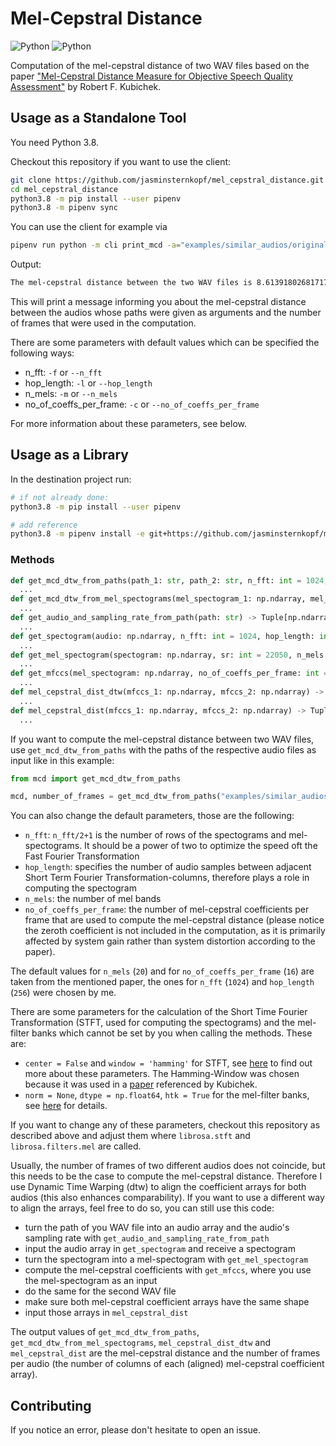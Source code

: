 # Mel-Cepstral Distance

![Python](https://img.shields.io/github/license/jasminsternkopf/mel_cepstral_distance)
![Python](https://img.shields.io/badge/python-3.8-green.svg)

Computation of the mel-cepstral distance of two WAV files based on the paper ["Mel-Cepstral Distance Measure for Objective Speech Quality Assessment"](https://ieeexplore.ieee.org/document/407206) by Robert F. Kubichek.

## Usage as a Standalone Tool

You need Python 3.8.

Checkout this repository if you want to use the client:

```sh
git clone https://github.com/jasminsternkopf/mel_cepstral_distance.git
cd mel_cepstral_distance
python3.8 -m pip install --user pipenv
python3.8 -m pipenv sync
```

You can use the client for example via

```sh
pipenv run python -m cli print_mcd -a="examples/similar_audios/original.wav" -b="examples/similar_audios/inferred.wav"
```

Output:

```sh
The mel-cepstral distance between the two WAV files is 8.613918026817176. This was computed using 539 frames.
```

This will print a message informing you about the mel-cepstral distance between the audios whose paths were given as arguments and the number of frames that were used in the computation.

There are some parameters with default values which can be specified the following ways:

- n_fft: `-f` or `--n_fft`
- hop_length: `-l` or `--hop_length`
- n_mels: `-m` or `--n_mels`
- no_of_coeffs_per_frame: `-c` or `--no_of_coeffs_per_frame`

For more information about these parameters, see below.

## Usage as a Library

In the destination project run:

```sh
# if not already done:
python3.8 -m pip install --user pipenv

# add reference
python3.8 -m pipenv install -e git+https://github.com/jasminsternkopf/mel_cepstral_distance.git@main#egg=mcd
```

### Methods

```py
def get_mcd_dtw_from_paths(path_1: str, path_2: str, n_fft: int = 1024, hop_length: int = 256, n_mels: int = 20, no_of_coeffs_per_frame: int = 16) -> Tuple[float, int]:
  ...
def get_mcd_dtw_from_mel_spectograms(mel_spectogram_1: np.ndarray, mel_spectogram_2: np.ndarray, no_of_coeffs_per_frame: int = 16) -> Tuple[float, int]:
  ...
def get_audio_and_sampling_rate_from_path(path: str) -> Tuple[np.ndarray, int]:
  ...
def get_spectogram(audio: np.ndarray, n_fft: int = 1024, hop_length: int = 256) -> np.ndarray:
  ...
def get_mel_spectogram(spectogram: np.ndarray, sr: int = 22050, n_mels: int = 20) -> np.ndarray:
  ...
def get_mfccs(mel_spectogram: np.ndarray, no_of_coeffs_per_frame: int = 16) -> np.ndarray:
  ...
def mel_cepstral_dist_dtw(mfccs_1: np.ndarray, mfccs_2: np.ndarray) -> Tuple[float, int]:
  ...
def mel_cepstral_dist(mfccs_1: np.ndarray, mfccs_2: np.ndarray) -> Tuple[float, int]:
  ...
```

If you want to compute the mel-cepstral distance between two WAV files, use `get_mcd_dtw_from_paths` with the paths of the respective audio files as input like in this example:

```py
from mcd import get_mcd_dtw_from_paths

mcd, number_of_frames = get_mcd_dtw_from_paths("examples/similar_audios/original.wav", "examples/similar_audios/inferred.wav")
```

You can also change the default parameters, those are the following:

- `n_fft`: `n_fft/2+1` is the number of rows of the spectograms and mel-spectograms. It should be a power of two to optimize the speed oft the Fast Fourier Transformation
- `hop_length`: specifies the number of audio samples between adjacent Short Term Fourier Transformation-columns, therefore plays a role in computing the spectogram
- `n_mels`: the number of mel bands
- `no_of_coeffs_per_frame`: the number of mel-cepstral coefficients per frame that are used to compute the mel-cepstral distance (please notice the zeroth coefficient is not included in the computation, as it is primarily affected by system gain rather than system distortion according to the paper).

The default values for `n_mels` (`20`) and for `no_of_coeffs_per_frame` (`16`) are taken from the mentioned paper, the ones for `n_fft` (`1024`) and `hop_length` (`256`) were chosen by me.

There are some parameters for the calculation of the Short Time Fourier Transformation (STFT, used for computing the spectograms) and the mel-filter banks which cannot be set by you when calling the methods. These are:

- `center = False` and `window = 'hamming'` for STFT, see [here](https://librosa.org/doc/latest/generated/librosa.stft.html) to find out more about these parameters. The Hamming-Window was chosen because it was used in a [paper](https://ieeexplore.ieee.org/document/1163420) referenced by Kubichek.
- `norm = None`, `dtype = np.float64`, `htk = True` for the mel-filter banks, see [here](https://librosa.org/doc/latest/generated/librosa.filters.mel.html) for details.

If you want to change any of these parameters, checkout this repository as described above and adjust them where `librosa.stft` and `librosa.filters.mel` are called.

Usually, the number of frames of two different audios does not coincide, but this needs to be the case to compute the mel-cepstral distance. Therefore I use Dynamic Time Warping (dtw) to align the coefficient arrays for both audios (this also enhances comparability). If you want to use a different way to align the arrays, feel free to do so, you can still use this code:

- turn the path of you WAV file into an audio array and the audio's sampling rate with `get_audio_and_sampling_rate_from_path`
- input the audio array in `get_spectogram` and receive a spectogram
- turn the spectogram into a mel-spectogram with `get_mel_spectogram`
- compute the mel-cepstral coefficients with `get_mfccs`, where you use the mel-spectogram as an input
- do the same for the second WAV file
- make sure both mel-cepstral coefficient arrays have the same shape
- input those arrays in `mel_cepstral_dist`

The output values of `get_mcd_dtw_from_paths`, `get_mcd_dtw_from_mel_spectograms`, `mel_cepstral_dist_dtw` and `mel_cepstral_dist` are the mel-cepstral distance and the number of frames per audio (the number of columns of each (aligned) mel-cepstral coefficient array).

## Contributing

If you notice an error, please don't hesitate to open an issue.
